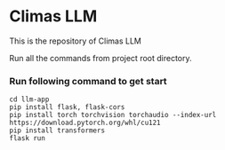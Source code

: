 # Climas LLM

This is the repository of Climas LLM

Run all the commands from project root directory.

### Run following command to get start

```
cd llm-app
pip install flask, flask-cors
pip install torch torchvision torchaudio --index-url https://download.pytorch.org/whl/cu121
pip install transformers
flask run
```
